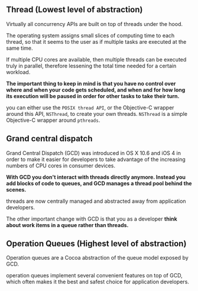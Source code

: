

## Thread (Lowest level of abstraction)

Virtually all concurrency APIs are built on top of threads under the hood.

The operating system assigns small slices of computing time to each thread, so that it seems to the user as if multiple tasks are executed at the same time. 

If multiple CPU cores are available, then multiple threads can be executed truly in parallel, therefore lessening the total time needed for a certain workload.

**The important thing to keep in mind is that you have no control over where and when your code gets scheduled, and when and for how long its execution will be paused in order for other tasks to take their turn.**

you can either use the `POSIX thread API`, or the Objective-C wrapper around this API, `NSThread`, to create your own threads. `NSThread` is a simple Objective-C wrapper around `pthreads`.



## Grand central dispatch

Grand Central Dispatch (GCD) was introduced in OS X 10.6 and iOS 4 in order to make it easier for developers to take advantage of the increasing numbers of CPU cores in consumer devices.

**With GCD you don't interact with threads directly anymore. Instead you add blocks of code to queues, and GCD manages a thread pool behind the scenes.**

threads are now centrally managed and abstracted away from application developers.

The other important change with GCD is that you as a developer **think about work items in a queue rather than threads.**


## Operation Queues (Highest level of abstraction)

Operation queues are a Cocoa abstraction of the queue model exposed by GCD.

operation queues implement several convenient features on top of GCD, which often makes it the best and safest choice for application developers.

